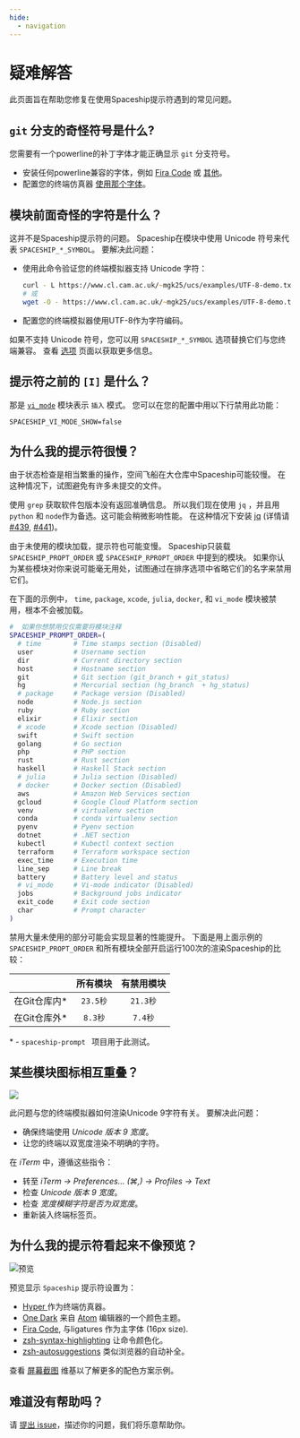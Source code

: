 ```yaml
---
hide:
  - navigation
---
```


# 疑难解答

此页面旨在帮助您修复在使用Spaceship提示符遇到的常见问题。

## `git` 分支的奇怪符号是什么?

您需要有一个powerline的补丁字体才能正确显示 `git` 分支符号。

- 安装任何powerline兼容的字体，例如 [Fira Code](https://github.com/tonsky/FiraCode) 或 [其他](https://github.com/powerline/fonts)。
- 配置您的终端仿真器 [使用那个字体](https://powerline.readthedocs.io/en/master/troubleshooting/osx.html)。

## 模块前面奇怪的字符是什么？

这并不是Spaceship提示符的问题。 Spaceship在模块中使用 Unicode 符号来代表 `SPACESHIP_*_SYMBOL`。 要解决此问题：

- 使用此命令验证您的终端模拟器支持 Unicode 字符：
  ```zsh
  curl - L https://www.cl.cam.ac.uk/~mgk25/ucs/examples/UTF-8-demo.txt
  # 或
  wget -O - https://www.cl.cam.ac.uk/~mgk25/ucs/examples/UTF-8-demo.txt
  ```
- 配置您的终端模拟器使用UTF-8作为字符编码。

如果不支持 Unicode 符号，您可以用 `SPACESHIP_*_SYMBOL` 选项替换它们与您终端兼容。 查看 [选项](./options.zh.md) 页面以获取更多信息。

## 提示符之前的 `[I]` 是什么？

那是 [`vi_mode`](https://spaceship-prompt.sh/options/#vi-mode-vi_mode) 模块表示 `插入` 模式。 您可以在您的配置中用以下行禁用此功能：

```
SPACESHIP_VI_MODE_SHOW=false
```

## 为什么我的提示符很慢？

由于状态检查是相当繁重的操作，空间飞船在大仓库中Spaceship可能较慢。 在这种情况下，试图避免有许多未提交的文件。

使用 `grep` 获取软件包版本没有返回准确信息。 所以我们现在使用 `jq` ，并且用 `python` 和 `node`作为备选。这可能会稍微影响性能。 在这种情况下安装 [jq](https://stedolan.github.io/jq/) (详情请 [#439][], [#441][])。

由于未使用的模块加载，提示符也可能变慢。 Spaceship只装载 `SPACESHIP_PROPT_ORDER` 或 `SPACESHIP_RPROPT_ORDER` 中提到的模块。 如果你认为某些模块对你来说可能毫无用处，试图通过在排序选项中省略它们的名字来禁用它们。

在下面的示例中， `time`, `package`, `xcode`, `julia`, `docker`, 和 `vi_mode` 模块被禁用，根本不会被加载。

```zsh
#  如果你想禁用仅仅需要将模块注释
SPACESHIP_PROMPT_ORDER=(
  # time        # Time stamps section (Disabled)
  user          # Username section
  dir           # Current directory section
  host          # Hostname section
  git           # Git section (git_branch + git_status)
  hg            # Mercurial section (hg_branch  + hg_status)
  # package     # Package version (Disabled)
  node          # Node.js section
  ruby          # Ruby section
  elixir        # Elixir section
  # xcode       # Xcode section (Disabled)
  swift         # Swift section
  golang        # Go section
  php           # PHP section
  rust          # Rust section
  haskell       # Haskell Stack section
  # julia       # Julia section (Disabled)
  # docker      # Docker section (Disabled)
  aws           # Amazon Web Services section
  gcloud        # Google Cloud Platform section
  venv          # virtualenv section
  conda         # conda virtualenv section
  pyenv         # Pyenv section
  dotnet        # .NET section
  kubectl       # Kubectl context section
  terraform     # Terraform workspace section
  exec_time     # Execution time
  line_sep      # Line break
  battery       # Battery level and status
  # vi_mode     # Vi-mode indicator (Disabled)
  jobs          # Background jobs indicator
  exit_code     # Exit code section
  char          # Prompt character
)
```

禁用大量未使用的部分可能会实现显著的性能提升。 下面是用上面示例的 `SPACESHIP_PROPT_ORDER` 和所有模块全部开启运行100次的渲染Spaceship的比较：

|             |  所有模块   |  有禁用模块  |
|:----------- |:-------:|:-------:|
| 在Git仓库内\* | `23.5秒` | `21.3秒` |
| 在Git仓库外\* | `8.3秒`  | `7.4秒`  |

\* - `spaceship-prompt ` 项目用于此测试。

## 某些模块图标相互重叠？

![](https://user-images.githubusercontent.com/3459374/34945188-1f6398be-fa0b-11e7-9845-a744bc3e148d.png)

此问题与您的终端模拟器如何渲染Unicode 9字符有关。 要解决此问题：

- 确保终端使用 _Unicode 版本 9 宽度_。
- 让您的终端以双宽度渲染不明确的字符。

在 _iTerm_ 中，遵循这些指令：

- 转至 _iTerm → Preferences… (⌘,) → Profiles → Text_
- 检查 _Unicode 版本 9 宽度_。
- 检查 _宽度模糊字符是否为双宽度_。
- 重新装入终端标签页。

## 为什么我的提示符看起来不像预览？

![预览](https://user-images.githubusercontent.com/10276208/36086434-5de52ace-0ff2-11e8-8299-c67f9ab4e9bd.gif)

预览显示 `Spaceship` 提示符设置为：

- [ Hyper ](https://hyper.is)作为终端仿真器。
- [One Dark](https://www.npmjs.com/package/hyperterm-atom-dark) 来自 [Atom](https://atom.io/) 编辑器的一个颜色主题。
- [Fira Code](https://github.com/tonsky/FiraCode), 与ligatures 作为主字体 (16px size).
- [zsh-syntax-highlighting](https://github.com/zsh-users/zsh-syntax-highlighting) 让命令颜色化。
- [zsh-autosuggestions](https://github.com/zsh-users/zsh-autosuggestions) 类似浏览器的自动补全。

查看 [屏幕截图](https://github.com/spaceship-prompt/spaceship-prompt/wiki/Screenshots) 维基以了解更多的配色方案示例。

## 难道没有帮助吗？

请 [提出 issue](https://github.com/spaceship-prompt/spaceship-prompt/issues/new)，描述你的问题，我们将乐意帮助你。

[#439]: https://github.com/spaceship-prompt/spaceship-prompt/issues/439
[#441]: https://github.com/spaceship-prompt/spaceship-prompt/pull/441
